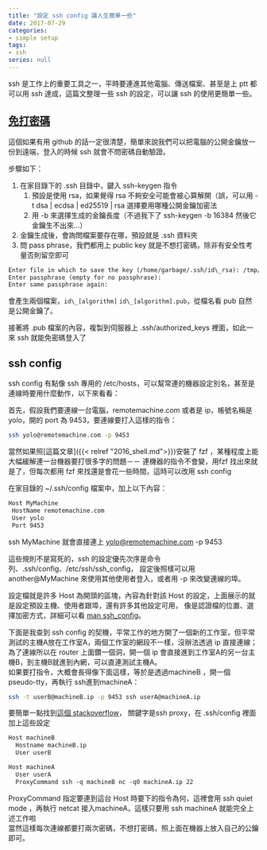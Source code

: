 ```yaml
---
title: "設定 ssh config 讓人生簡單一些"
date: 2017-07-29
categories:
- simple setup
tags:
- ssh
series: null
---
```


ssh 是工作上的重要工具之一，平時要連進其他電腦、傳送檔案、甚至是上 ptt 都可以用 ssh 達成，這篇文整理一些 ssh 的設定，可以讓 ssh 的使用更簡單一些。  
<!--more-->

## [免打密碼](https://blog.gtwang.org/linux/linux-ssh-public-key-authentication/)
這個如果有用 github 的話一定很清楚，簡單來說我們可以把電腦的公開金鑰放一份到遠端，登入的時候 ssh 就會不問密碼自動驗證。  

步驟如下：  
1. 在家目錄下的 .ssh 目錄中，鍵入 ssh-keygen 指令
    1. 預設是使用 rsa，如果覺得 rsa 不夠安全可能會被心算解開（誤，可以用 -t dsa | ecdsa | ed25519 | rsa 選擇要用哪種公開金鑰加密法
    2. 用 -b 來選擇生成的金鑰長度（不過我下了 ssh-keygen -b 16384 然後它金鑰生不出來…）  
2. 金鑰生成後，會詢問檔案要存在哪，預設就是 .ssh 資料夾
3. 問 pass phrase，我們都用上 public key 就是不想打密碼，除非有安全性考量否則留空即可  

```txt
Enter file in which to save the key (/home/garbage/.ssh/id\_rsa): /tmp/id\_rsa  
Enter passphrase (empty for no passphrase):  
Enter same passphrase again:
```
會產生兩個檔案，`id\_[algorithm]` `id\_[algorithm].pub`，從檔名看 pub 自然是公開金鑰了。  

接著將 .pub 檔案的內容，複製到伺服器上 .ssh/authorized\_keys 裡面，如此一來 ssh 就能免密碼登入了  

## ssh config
ssh config 有點像 ssh 專用的 /etc/hosts，可以幫常連的機器設定別名，甚至是連線時要用什麼動作，以下來看看：  

首先，假設我們要連線一台電腦，remotemachine.com 或者是 ip，帳號名稱是 yolo，開的 port 為 9453，要連線要打入這樣的指令：  
```bash
ssh yolo@remotemachine.com -p 9453
```
當然如果照[這篇文章]({{< relref "2016_shell.md">}})安裝了 fzf ，某種程度上能大幅緩解連一台機器要打很多字的問題－－
連機器的指令不會變，用fzf 找出來就是了，但每次都用 fzf 來找還是會花一些時間，這時可以改用 ssh config  

在家目錄的 ~/.ssh/config 檔案中，加上以下內容：  
```txt
Host MyMachine
 HostName remotemachine.com
 User yolo
 Port 9453
```

ssh MyMachine 就會直接連上 yolo@remotemachine.com -p 9453  

這些規則不是寫死的，ssh 的設定優先次序是命令列、.ssh/config、/etc/ssh/ssh\_config，
設定後照樣可以用 another@MyMachine 來使用其他使用者登入，或者用 -p 來改變連線的埠。  

設定檔就是許多 Host 為開頭的區塊，內容為針對該 Host 的設定，上面展示的就是設定預設主機、使用者跟埠，還有許多其他設定可用，
像是認證檔的位置、選擇加密方式，詳細可以看 [man ssh_config](https://linux.die.net/man/5/ssh_config)。  

下面是我查到 ssh config 的契機，平常工作的地方開了一個新的工作室，但平常測試的主機A放在工作室A，兩個工作室的網段不一樣，沒辦法透過 ip 直接連線；
為了連線所以在 router 上面鑽一個洞，開一個 ip 會直接進到工作室A的另一台主機B，到主機B就進到內網，可以直連測試主機A。  
如果要打指令，大概會長得像下面這樣，等於是透過machineB ，開一個 pseudo-tty，再執行 ssh進到machineA：  
```bash
ssh -t userB@machineB.ip -p 9453 ssh userA@machineA.ip  
```
要簡單一點找到[這個 stackoverflow](https://askubuntu.com/questions/311447/how-do-i-ssh-to-machine-a-via-b-in-one-command)，
關鍵字是ssh proxy，在 .ssh/config 裡面加上這些設定  
```txt
Host machineB
  Hostname machineB.ip
  User userB

Host machineA
  User userA
  ProxyCommand ssh -q machineB nc -q0 machineA.ip 22
```
ProxyCommand 指定要連到這台 Host 時要下的指令為何，這裡會用 ssh quiet mode ，再執行 netcat 接入machineA，這樣只要用 ssh machineA 就能完全上述工作啦  
當然這樣每次連線都要打兩次密碼，不想打密碼，照上面在機器上放入自己的公鑰即可。